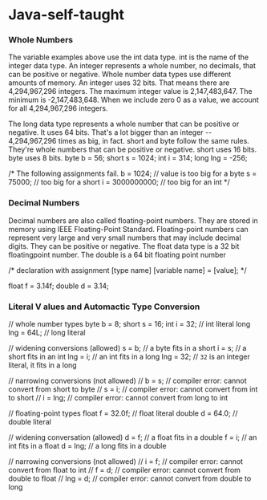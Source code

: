 # Java-self-taught
### Whole Numbers

The variable examples above use the int data type. int is the name of the integer data type. An integer represents a whole number, no decimals, that can be positive or negative. Whole number data types use different amounts of memory. An integer uses 32 bits. That means there are 4,294,967,296 integers. The maximum integer value is 2,147,483,647. The minimum is -2,147,483,648. When we include zero 0 as a value, we account for all 4,294,967,296 integers.

The long data type represents a whole number that can be positive or negative. It uses 64 bits. That's a lot bigger than an integer -- 4,294,967,296 times as big, in fact. short and byte follow the same rules. They're whole numbers that can be positive or negative. short uses 16 bits. byte uses 8 bits.
byte b = 56;
short s = 1024;
int i = 314;
long lng = -256;

/* The following assignments fail.
b = 1024;       // value is too big for a byte
s = 75000;      // too big for a short
i = 3000000000; // too big for an int
*/

### Decimal Numbers

Decimal numbers are also called floating-point numbers. They are stored in memory using IEEE Floating-Point Standard. Floating-point numbers can represent very large and very small numbers that may include decimal digits. They can be positive or negative.
The float data type is a 32 bit floatingpoint number. The double is a 64 bit floating point number

/* declaration with assignment
[type name] [variable name] = [value];
*/

float f = 3.14f;
double d = 3.14;

### Literal V alues and Automactic Type Conversion

// whole number types
byte b = 8;
short s = 16;
int i = 32;   // int literal
long lng = 64L; // long literal

// widening conversions (allowed)
s = b;    // a byte fits in a short
i = s;    // a short fits in an int
lng = i;  // an int fits in a long
lng = 32; // `32` is an integer literal, it fits in a long

// narrowing conversions (not allowed)
// b = s;   // compiler error: cannot convert from short to byte
// s = i;   // compiler error: cannot convert from int to short
// i = lng; // compiler error: cannot convert from long to int

// floating-point types
float f = 32.0f; // float literal
double d = 64.0; // double literal

// widening conversation (allowed)
d = f;   // a float fits in a double
f = i;   // an int fits in a float
d = lng; // a long fits in a double

// narrowing conversions (not allowed)
// i = f;   // compiler error: cannot convert from float to int
// f = d;   // compiler error: cannot convert from double to float
// lng = d; // compiler error: cannot convert from double to long
